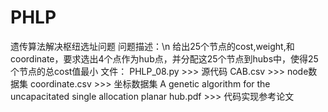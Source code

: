 # PHLP
遗传算法解决枢纽选址问题
问题描述：\n
  给出25个节点的cost,weight,和coordinate，要求选出4个点作为hub点，并分配这25个节点到hubs中，使得25个节点的总cost值最小
文件：
  PHLP_08.py >>> 源代码
  CAB.csv >>> node数据集
  coordinate.csv >>> 坐标数据集
  A genetic algorithm for the uncapacitated single allocation planar hub.pdf >>> 代码实现参考论文
